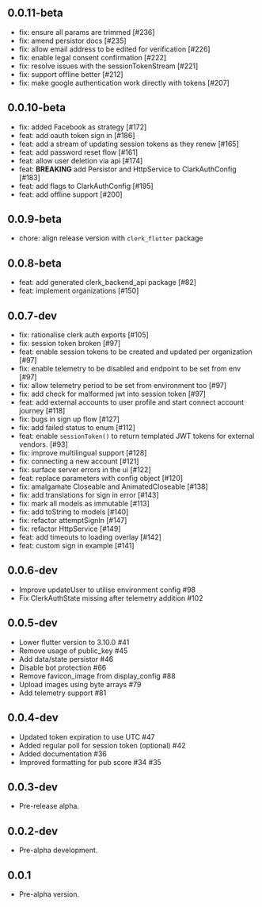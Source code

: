 ## 0.0.11-beta

* fix: ensure all params are trimmed [#236]
* fix: amend persistor docs [#235]
* fix: allow email address to be edited for verification [#226]
* fix: enable legal consent confirmation [#222]
* fix: resolve issues with the sessionTokenStream [#221]
* fix: support offline better [#212]
* fix: make google authentication work directly with tokens [#207]

## 0.0.10-beta

* fix: added Facebook as strategy [#172]
* feat: add oauth token sign in [#186]
* feat: add a stream of updating session tokens as they renew [#165]
* feat: add password reset flow [#161]
* feat: allow user deletion via api [#174]
* feat: **BREAKING** add Persistor and HttpService to ClarkAuthConfig [#183]
* feat: add flags to ClarkAuthConfig [#195]
* feat: add offline support [#200]

## 0.0.9-beta

* chore: align release version with `clerk_flutter` package

## 0.0.8-beta

* feat: add generated clerk_backend_api package [#82]
* feat: implement organizations [#150] 

## 0.0.7-dev

* fix: rationalise clerk auth exports [#105]
* fix: session token broken [#97]
* feat: enable session tokens to be created and updated per organization [#97]
* fix: enable telemetry to be disabled and endpoint to be set from env [#97]
* fix: allow telemetry period to be set from environment too [#97]
* fix: add check for malformed jwt into session token [#97]
* feat: add external accounts to user profile and start connect account journey [#118]
* fix: bugs in sign up flow [#127]
* fix: add failed status to enum [#112]
* feat: enable `sessionToken()` to return templated JWT tokens for external vendors. [#93]
* fix: improve multilingual support [#128]
* fix: connecting a new account [#121]
* fix: surface server errors in the ui [#122] 
* feat: replace parameters with config object [#120]
* fix: amalgamate Closeable and AnimatedCloseable [#138]
* fix: add translations for sign in error [#143]
* fix: mark all models as immutable [#113] 
* fix: add toString to models [#140]
* fix: refactor attemptSignIn [#147]
* fix: refactor HttpService [#149]
* feat: add timeouts to loading overlay [#142]
* feat: custom sign in example [#141]

## 0.0.6-dev

- Improve updateUser to utilise environment config #98
- Fix ClerkAuthState missing after telemetry addition #102

## 0.0.5-dev

- Lower flutter version to 3.10.0 #41
- Remove usage of public_key #45
- Add data/state persistor #46
- Disable bot protection #66
- Remove favicon_image from display_config #88
- Upload images using byte arrays #79
- Add telemetry support #81

## 0.0.4-dev

- Updated token expiration to use UTC #47
- Added regular poll for session token (optional) #42
- Added documentation #36
- Improved formatting for pub score #34 #35

## 0.0.3-dev

- Pre-release alpha.

## 0.0.2-dev

- Pre-alpha development.

## 0.0.1

- Pre-alpha version.
